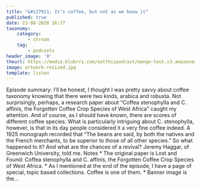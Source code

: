 ```yaml
---
title: "&#127911; It’s coffee, but not as we know it"
published: true
date: 23-08-2020 16:27
taxonomy:
    category:
        - stream
    tag:
        - podcasts
header_image: '0'
theurl: https://media.blubrry.com/eatthispodcast/mange-tout.s3.amazonaws.com/2020/coffee-species.mp3
image: artwork-resized.jpg
template: listen
--- 
```

Episode summary: I’ll be honest, I thought I was pretty savvy about coffee taxonomy knowing that there were two kinds, arabica and robusta. Not surprisingly, perhaps, a research paper about “Coffea stenophylla and C. affinis, the Forgotten Coffee Crop Species of West Africa” caught my attention. And of course, as I should have known, there are scores of different coffee species. What is particularly intriguing about C. stenophylla, however, is that in its day people considered it a very fine coffee indeed. A 1925 monograph recorded that “The beans are said, by both the natives and the French merchants, to be superior to those of all other species.” So what happened to it? And what are the chances of a revival? Jeremy Haggar, of Greenwich University, told me. Notes * The original paper is Lost and Found: Coffea stenophylla and C. affinis, the Forgotten Coffee Crop Species of West Africa. * As I mentioned at the end of the episode, I have a page of special, topic based collections. Coffee is one of them. * Banner image is the…
